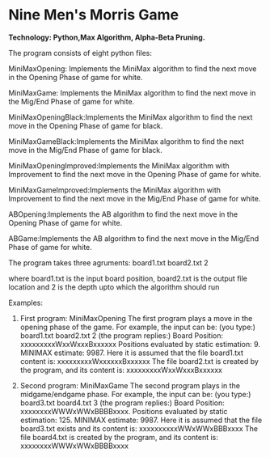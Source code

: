 # Nine Men's Morris Game
**Technology: Python,Max Algorithm, Alpha-Beta Pruning.**


The program consists of eight python files:

MiniMaxOpening: Implements the MiniMax algorithm to find the next move in the Opening Phase of game for white. 

MiniMaxGame: Implements the MiniMax algorithm to find the next move in the Mig/End Phase of game for white.

MiniMaxOpeningBlack:Implements the MiniMax algorithm to find the next move in the Opening Phase of game for black. 

MiniMaxGameBlack:Implements the MiniMax algorithm to find the next move in the Mig/End Phase of game for black.

MiniMaxOpeningImproved:Implements the MiniMax algorithm with Improvement to find the next move in the Opening Phase of game for white. 

MiniMaxGameImproved:Implements the MiniMax algorithm with Improvement to find the next move in the Mig/End Phase of game for white. 

ABOpening:Implements the AB algorithm to find the next move in the Opening Phase of game for white.

ABGame:Implements the AB algorithm to find the next move in the Mig/End Phase of game for white.

The program takes three agruments: board1.txt board2.txt 2

where board1.txt is the input board position, board2.txt is the output file location and 2 is the depth upto which the algorithm should run

Examples:
  1. First program: MiniMaxOpening The first program plays a move in the opening phase of the game. For example, the input can be: (you type:) board1.txt board2.txt 2 (the program replies:) Board Position: xxxxxxxxxWxxWxxxBxxxxxx Positions evaluated by static estimation: 9. MINIMAX estimate: 9987. Here it is assumed that the file board1.txt content is: xxxxxxxxxWxxxxxxBxxxxxx The file board2.txt is created by the program, and its content is: xxxxxxxxxWxxWxxxBxxxxxx

  2. Second program: MiniMaxGame The second program plays in the midgame/endgame phase. For example, the input can be: (you type:) board3.txt board4.txt 3 (the program replies:) Board Position: xxxxxxxxWWWxWWxBBBBxxxx. Positions evaluated by static estimation: 125. MINIMAX estimate: 9987. Here it is assumed that the file board3.txt exists and its content is: xxxxxxxxxxWWxWWxBBBxxxx The file board4.txt is created by the program, and its content is: xxxxxxxxWWWxWWxBBBBxxxx
